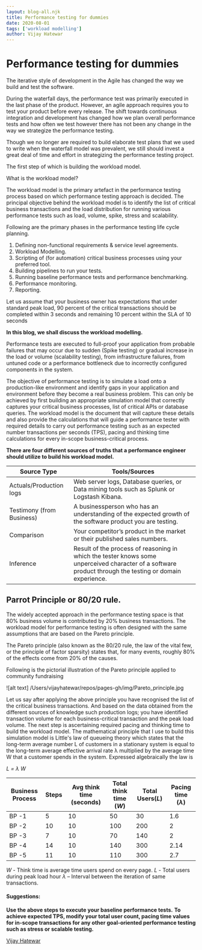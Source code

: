 ```yaml
---
layout: blog-all.njk
title: Performance testing for dummies
date: 2020-08-01
tags: ['workload modelling']
author: Vijay Hatewar
---
```


# Performance testing for dummies 

The iterative style of development in the Agile has changed the way we build and test the software.

During the waterfall days, the performance test was primarily executed in the last phase of the product. However, an agile approach requires you to test your product before every release. The shift towards continuous integration and development has changed how we plan overall performance tests and how often we test however there has not been any change in the way we strategize the performance testing.

Though we no longer are required to build elaborate test plans that we used to write when the  waterfall model was prevalent, we still should invest a great deal of time and effort in strategizing the performance testing project. 

The first step of which is building the workload model. 

What is the workload model?

The workload model is the primary artefact in the performance testing process based on which performance testing approach is decided.
The principal objective behind the workload model is to identify the list of critical business transactions and the load distribution for running various performance tests such as load,  volume, spike, stress and scalability. 

Following are the primary phases in the performance testing life cycle planning.

1. Defining non-functional requirements &  service level agreements. 
2. Workload Modelling.
3. Scripting of (for automation) critical business processes using your preferred tool. 
4. Building pipelines to run your tests.
5. Running baseline performance tests and performance benchmarking. 
6. Performance monitoring. 
7. Reporting. 

Let us assume that your business owner has expectations that under standard peak load, 90 percent of the critical transactions should be completed within 3 seconds and remaining 10 percent within the SLA of 10 seconds

**In this blog, we shall discuss the workload modelling.** 

Performance tests are executed to full-proof your application from probable failures that may occur due to sudden (Spike testing) or gradual increase in the load or volume (scalability testing), from infrastructure failures, from untuned code or a performance bottleneck due to incorrectly configured components in the system. 

The objective of performance testing is to simulate a load onto a production-like environment and identify gaps in your application and environment before they become a real business problem. This can only be achieved by first building an appropriate simulation model that correctly captures your critical business processes, list of critical APIs or database queries. 
The workload model is the document that will capture these details and also provide the  calculations that will guide a performance tester with required details to carry out performance testing such as an expected number transactions per seconds (TPS), pacing and thinking time calculations for every in-scope business-critical process. 

__There are four different sources of truths that a performance engineer should utilize to build his workload model.__ 

| Source Type | Tools/Sources |
|------------|---------------|
|Actuals/Production logs| Web server logs, Database queries, or Data mining tools such as Splunk or Logstash Kibana.|
|Testimony (from Business)| A businessperson who has an understanding of the expected growth of the software product you are testing.
|Comparison| Your competitor’s product in the market or their published sales numbers.|
|Inference |Result of the process of reasoning in which the tester knows some unperceived character of a software product through the testing or domain experience.| 

## Parrot Principle or 80/20 rule.
The widely accepted approach in the performance testing space is that 80% business volume is contributed by 20% business transactions. The workload model for performance testing is often designed with the same assumptions that are based on the Pareto principle. 

The Pareto principle (also known as the 80/20 rule, the law of the vital few, or the principle of factor sparsity) states that, for many events, roughly 80% of the effects come from 20% of the causes. 

Following is the pictorial illustration of the Pareto principle applied to community fundraising

![alt text] /Users/vijayhatewar/repos/pages-gh/img/Pareto_principle.jpg

Let us say after applying the above principle you have recognised the list of the critical business transactions. And based on the data obtained from the different sources of knowledge such production logs; you have identified transaction volume for each business-critical transaction and the peak load volume. 
The next step is ascertaining required pacing and thinking time to build the workload model. 
The mathematical principle that I use to build this simulation model is Little's law of queueing theory which states that the long-term average number L of customers in a stationary system is equal to the long-term average effective arrival rate λ multiplied by the average time W that a customer spends in the system. Expressed algebraically the law is

_L = λ W_

| Business Process | Steps | Avg think time (seconds) | Total think time (_W_) | Total Users(_L_) | Pacing time (_λ_) |
|------------|---------------|------------|---------------|------------|---------------|
| BP -1 | 5 | 10 | 50 | 30 | 1.6 |
| BP -2 | 10 | 10 | 100 | 200 | 2 |
| BP -3 | 7 | 10 | 70 | 140 | 2 |
| BP -4 | 14 | 10 | 140 | 300 | 2.14 |
| BP -5 | 11 | 10 | 110 | 300 | 2.7 | 

_W_ - Think time is average time users spend on every page.
_L_ - Total users during peak load hour 
_λ_ – Interval between the iteration of same transactions. 

#### Suggestions:

**Use the above steps to execute your baseline performance tests.**
**To achieve expected TPS, modify your total user count, pacing time values for in-scope transactions  for any other goal-oriented performance testing such as stress or scalable testing.**  

[Vijay Hatewar](https://www.linkedin.com/in/vijay-hatewar-a3a40b4/)